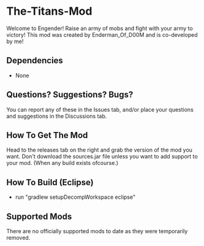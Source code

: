 # The-Titans-Mod
Welcome to Engender! Raise an army of mobs and fight with your army to victory! This mod was created by Enderman_Of_D00M and is co-developed by me!

## Dependencies
- None

## Questions? Suggestions? Bugs?
You can report any of these in the Issues tab, and/or place your questions and suggestions in the Discussions tab.

## How To Get The Mod
Head to the releases tab on the right and grab the version of the mod you want. Don't download the sources.jar file unless you want to add support to your mod. (When any build exists ofcourse.)

##  How To Build (Eclipse)
- run "gradlew setupDecompWorkspace eclipse"

## Supported Mods
There are no officially supported mods to date as they were temporarily removed.
